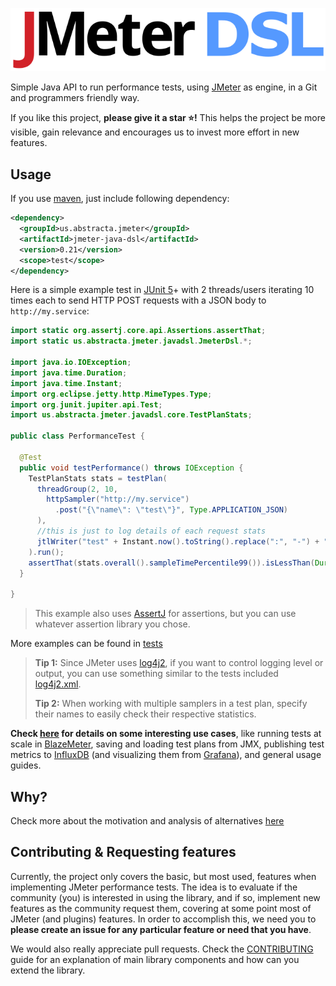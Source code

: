 ![logo](/docs/.vuepress/public/logo.svg)

Simple Java API to run performance tests, using [JMeter] as engine, in a Git and programmers friendly way.

If you like this project, **please give it a star :star:!** This helps the project be more visible, gain relevance and encourages us to invest more effort in new features.

## Usage

If you use [maven](https://maven.apache.org/what-is-maven.html), just include following dependency:

```xml
<dependency>
  <groupId>us.abstracta.jmeter</groupId>
  <artifactId>jmeter-java-dsl</artifactId>
  <version>0.21</version>
  <scope>test</scope>
</dependency>
``` 

Here is a simple example test in [JUnit 5](https://junit.org/junit5/)+ with 2 threads/users iterating 10 times each to send HTTP POST requests with a JSON body to `http://my.service`:

```java
import static org.assertj.core.api.Assertions.assertThat;
import static us.abstracta.jmeter.javadsl.JmeterDsl.*;

import java.io.IOException;
import java.time.Duration;
import java.time.Instant;
import org.eclipse.jetty.http.MimeTypes.Type;
import org.junit.jupiter.api.Test;
import us.abstracta.jmeter.javadsl.core.TestPlanStats;

public class PerformanceTest {

  @Test
  public void testPerformance() throws IOException {
    TestPlanStats stats = testPlan(
      threadGroup(2, 10,
        httpSampler("http://my.service")
          .post("{\"name\": \"test\"}", Type.APPLICATION_JSON)
      ),
      //this is just to log details of each request stats
      jtlWriter("test" + Instant.now().toString().replace(":", "-") + ".jtl")
    ).run();
    assertThat(stats.overall().sampleTimePercentile99()).isLessThan(Duration.ofSeconds(5));
  }
  
}
```

> This example also uses [AssertJ](https://joel-costigliola.github.io/assertj/assertj-core-quick-start.html) for assertions, but you can use whatever assertion library you chose.

More examples can be found in [tests](jmeter-java-dsl/src/test/java/us/abstracta/jmeter/javadsl)

> **Tip 1:** Since JMeter uses [log4j2](https://logging.apache.org/log4j/2.x/), if you want to control logging level or output, you can use something similar to the tests included [log4j2.xml](jmeter-java-dsl/src/test/resources/log4j2.xml).
>
> **Tip 2:** When working with multiple samplers in a test plan, specify their names to easily check their respective statistics.

**Check [here](https://abstracta.github.io/jmeter-java-dsl/) for details on some interesting use cases**, like running tests at scale in [BlazeMeter](https://www.blazemeter.com/), saving and loading test plans from JMX, publishing test metrics to [InfluxDB](https://www.influxdata.com/products/influxdb-overview/) (and visualizing them from [Grafana](https://grafana.com/)), and general usage guides.

## Why?

Check more about the motivation and analysis of alternatives [here](https://abstracta.github.io/jmeter-java-dsl/motivation/)

## Contributing & Requesting features

Currently, the project only covers the basic, but most used, features when implementing JMeter performance tests. 
The idea is to evaluate if the community (you) is interested in using the library, and if so, implement new features as the community request them, covering at some point most of JMeter (and plugins) features. 
In order to accomplish this, we need you to **please create an issue for any particular feature or need that you have**.

We would also really appreciate pull requests. Check the [CONTRIBUTING](CONTRIBUTING.md) guide for an explanation of main library components and how can you extend the library.

[JMeter]: http://jmeter.apache.org/
